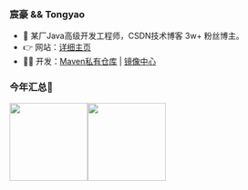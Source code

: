 ### 宸豪 && Tongyao
- 🥳 某厂Java高级开发工程师，CSDN技术博客 3w+ 粉丝博主。
- 👉 网站：[详细主页](https://ityao.cn)
- 🧑‍💻 开发：[Maven私有仓库](https://mirrors.ityao.cn/) | [镜像中心](https://maven.ityao.cn/repository/maven-public/)

### 今年汇总👏

<img align="" height="137px" src="https://github-readme-stats.vercel.app/api?username=super-tongyao&hide_title=true&hide_border=true&show_icons=true&include_all_commits=true&line_height=21&bg_color=0,EC6C6C,FFD479,FFFC79,73FA79&theme=graywhite&locale=cn" /><img align="" height="137px" src="https://github-readme-stats.vercel.app/api/top-langs/?username=super-tongyao&hide_title=true&hide_border=true&layout=compact&bg_color=0,73FA79,73FDFF,D783FF&theme=graywhite&locale=cn" />
